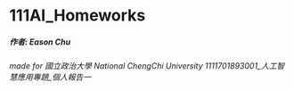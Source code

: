 # 111AI_Homeworks
##### 作者: Eason Chu
*made for 國立政治大學 National ChengChi University 1111701893001_人工智慧應用專題_個人報告一* 
